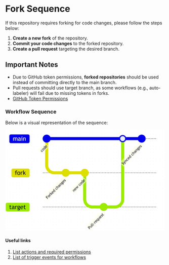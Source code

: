 # Fork Sequence

If this repository requires forking for code changes, please follow the steps below:

1. **Create a new fork** of the repository.
2. **Commit your code changes** to the forked repository.
3. **Create a pull request** targeting the desired branch.

## Important Notes

- Due to GitHub token permissions, **forked repositories** should be used instead of committing directly to the main branch.
- Pull requests should use target branch, as some workflows (e.g., auto-labeler) will fail due to missing tokens in forks.
- [GitHub Token Permissions](https://docs.github.com/en/actions/writing-workflows/choosing-what-your-workflow-does/controlling-permissions-for-github_token)

### Workflow Sequence

Below is a visual representation of the sequence:

![Fork Sequence](fork-sequence.jpg)

#### Useful links
1. [List actions and required permissions](https://docs.github.com/en/rest/authentication/permissions-required-for-github-apps?apiVersion=2022-11-28)
2. [List of trigger events for workflows](https://docs.github.com/en/actions/writing-workflows/choosing-when-your-workflow-runs/events-that-trigger-workflows)
